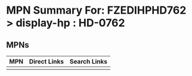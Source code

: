 



# MPN Summary For: FZEDIHPHD762 > display-hp : HD-0762

## MPNs
  

|MPN|Direct Links|Search Links|
| :--- | :--- | :--- |
||||
